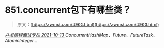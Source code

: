 <!--yml
category: 未分类
date: 0001-01-01 00:00:00
--->

# 851.concurrent包下有哪些类？

> 原文：[https://zwmst.com/4963.html](https://zwmst.com/4963.html)

   [ *并发编程面试专栏* ](https://zwmst.com/%e5%b9%b6%e5%8f%91%e7%bc%96%e7%a8%8b%e9%9d%a2%e8%af%95%e4%b8%93%e6%a0%8f)*[ <time datetime="2021-10-14T00:21:42+08:00"> 2021-10-13 </time> ](https://zwmst.com/4963.html)  ConcurrentHashMap、Future、FutureTask、AtomicInteger…*